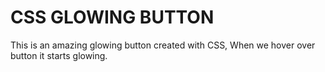# CSS GLOWING BUTTON

This is an amazing glowing button created with CSS, When we hover over button it starts glowing.

